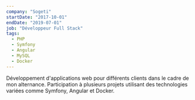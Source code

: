 ```yaml
---
company: "Sogeti"
startDate: "2017-10-01"
endDate: "2019-07-01"
job: "Développeur Full Stack"
tags:
  - PHP
  - Symfony
  - Angular
  - MySQL
  - Docker
---
```


Développement d'applications web pour différents clients dans le cadre de mon alternance. Participation à plusieurs projets utilisant des technologies variées comme Symfony, Angular et Docker.
